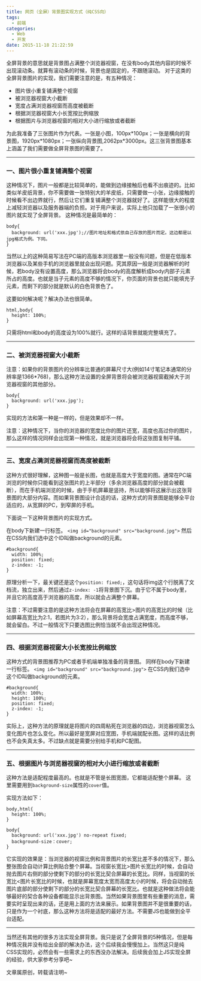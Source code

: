 ```yaml
---
title: 网页（全屏）背景图实现方式（纯CSS向）
tags:
  - 前端
categories:
  - Web
  - 开发
date: 2015-11-18 21:22:59
---
```


全屏背景的意思就是背景图占满整个浏览器视窗，在没有body其他内容的时候不出现滚动条。就算有滚动条的时候，背景也是固定的，不跟随滚动。
对于这类的全屏背景图片的实现，我们需要注意的是，有五种情况：

- 图片很小重复铺满整个视窗
- 被浏览器视窗大小截断
- 宽度占满浏览器视窗而高度被截断
- 根据浏览器视窗大小长宽按比例缩放
- 根据图片与浏览器视窗的相对大小进行缩放或者截断
<!--more-->

为此我准备了三张图片作为代表。一张是小图，100px\*100px；一张是横向的背景图，1920px\*1080px；一张纵向背景图,2062px\*3000px。这三张背景图基本上涵盖了我们需要做全屏背景图的需要了。

------

### 一、图片很小重复铺满整个视窗
这种情况下，图片一般都是比较简单的，能做到边缘接触后也看不出痕迹的。比如类似羊皮纸背景，你不需要做一张特别大的羊皮纸，只需要做一小张，边缘接触的时候看不出边界就行，然后让它们重复铺满整个浏览器就好了。这样能很大的程度上减轻浏览器以及服务器端的负担。对于用户来说，实际上他只加载了一张很小的图片就实现了全屏背景。
这种情况是最简单的：

```
body{
  background: url('xxx.jpg');//图片地址和格式依自己存放的图片而定。这边都是以jpg格式为例。下同。
}
```
当然以上的这种简易写法在PC端的高版本浏览器里一般没有问题，但是在低版本浏览器以及某些手机的浏览器里就会出现问题。究其原因一般是浏览器解析的时候，若body没有设置高度，那么浏览器将会body的高度解析成body内部子元素所占的高度。也就是当子元素的高度不够的情况下，你页面的背景也就只能填充子元素，而剩下的部分就是默认的白色背景色了。

这要如何解决呢？解决办法也很简单。

```
html,body{
  height: 100%;
}
```
只需将html和body的高度设为100%就行。这样的话背景就能完整填充了。

------

### 二、被浏览器视窗大小截断
注意：如果你的背景图片的分辨率比普通的屏幕尺寸大(例如14寸笔记本通常的分辨率是1366*768)，那么这种方法设置的全屏背景将会被浏览器视窗截掉大于浏览器视窗的其他部分。

```
body{
  background: url('xxx.jpg');
}
```

实现的方法和第一种是一样的，但是效果却不一样。

注意：这种情况下，当你的浏览器的宽度比你的图片还宽，高度也高过你的图片，那么这样的情况同样会出现第一种情况，就是浏览器将会将这张图复制平铺。

------

### 三、宽度占满浏览器视窗而高度被截断
这种方式很好理解，这种图一般是长图，也就是高度大于宽度的图。通常在PC端浏览的时候你只能看到这张图片的上半部分（多余浏览器高度的部分就会被截断），而在手机端浏览的时候，由于手机屏幕是竖持，所以能够将这展示出这张背景图的大部分内容。而如果背景图设计合适的话，这种方式的背景图是能够全平台适应的，从宽屏的PC，到窄屏的手机。

下面说一下这种背景图片的实现方式。

在body下新建一行标签。
`<img id="background" src="background.jpg">`
然后在CSS内我们选中这个ID叫做background的元素。
```
#background{
  width: 100%;
  position: fixed;
  z-index: -1;
}
```
原理分析一下，最关键还是这个`position: fixed;`，这句话将img这个行脱离了文档流，独立出来，然后通过`z-index: -1`将背景图下沉。由于它不属于body里，并且它的高度高于浏览器的高度，所以就会占满整个屏幕。

注意：不过需要注意的是这种方法将会在屏幕的高宽比>图片的高宽比的时候（比如屏幕高宽比为2:1，若图片为3:2），那么背景将会宽度占满宽度，而高度不够，就会留白。不过一般情况下只要选图比例恰当就不会出现这种情况。

-------
### 四、根据浏览器视窗大小长宽按比例缩放

这种方式的背景图推荐为PC或者手机端单独准备的背景图。
同样在body下新建一行标签。
`<img id="background" src="background.jpg">`
在CSS内我们选中这个ID叫做background的元素。
```
#background{
  width: 100%;
  height: 100%;
  position: fixed;
  z-index: -1;
}
```

实际上，这种方法的原理就是将图片的四周粘死在浏览器的四边，浏览器视窗怎么变化图片也怎么变化。所以最好是宽屏对应宽图，手机端就配长图。这样的话比例也不会失真太多。不过缺点就是需要分别给手机和PC配图。

------
### 五、根据图片与浏览器视窗的相对大小进行缩放或者截断
这种方法是适配程度最高的。也就是不管是长图宽图，它都能适配整个屏幕。
这里需要用到`background-size`属性的`cover`值。

实现方法如下：

```
body,html{
  height: 100%;
}

body{
  background: url('xxx.jpg') no-repeat fixed;
  background-size：cover;
}
```

它实现的效果是：当浏览器的视窗比例和背景图片的长宽比差不多的情况下，那么整张图会自动计算比例贴合整个屏幕。当视窗长宽比>图片长宽比的时候，会自动抛去图片右侧的部分使剩下的部分的长宽比契合屏幕的长宽比。同样，当视窗的长宽比<图片长宽比的时候，也就是屏幕宽度太宽而高度太小的时候，将会自动抛去图片底部的部分使剩下的部分的长宽比契合屏幕的长宽比。也就是这种做法将会能够最好的契合各种设备都能显示出背景图。当然如果背景图里有些重要的消息，需要实时呈现出来的话，还是用上面的方法来展示。如果背景图并不是很重要的话，只是作为一个衬底，那么这种方法将是适配的最好方法。不需要JS也能做到全平台适配。

------

当然还有其他的很多方法实现全屏背景。我只是说了全屏背景的5种情况，但是每种情况我并没有给出全部的解决办法，这个后续我会慢慢加上。当然这只是纯CSS实现的，必然会有一些需求上的东西没办法解决。后续我会加上JS实现全屏的经验，供大家参考分享吧~

文章属原创，转载请注明~
